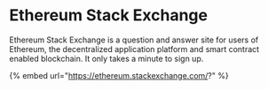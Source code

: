 # Ethereum Stack Exchange

Ethereum Stack Exchange is a question and answer site for users of Ethereum, the decentralized application platform and smart contract enabled blockchain. It only takes a minute to sign up.

{% embed url="https://ethereum.stackexchange.com/?" %}



